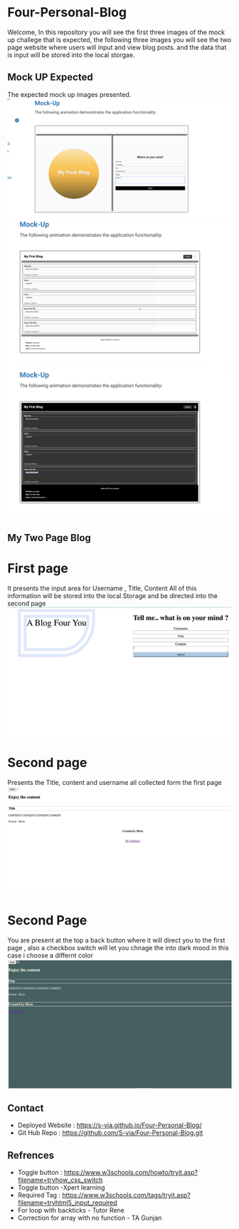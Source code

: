 # Four-Personal-Blog
Welcome, In this repository you will see the first three images of the mock up challege that is expected, 
the following three images you will see the two page website where users will input and view blog posts.
and the data that is input will be stored into the local storgae.
## Mock UP Expected
The expected mock up images presented.
![mockup1](assets/img/mock-up1.png)
![mockup2](assets/img/mock-up2.png)
![mockup3](assets/img/mock-up3.png) 

## My Two Page Blog 
# First page 
It presents the input area for Username , Title, Content
All of this information will be stored into the local Storage and be directed into the second page 
![firstpage](assets/img/Image-3.png)
# Second page
Presents the Title, content and username all collected form the first page  
![secondpage](assets/img/image2.png)

# Second Page
You are present at the top a back button where it will direct you to the first page ,
also a checkbox switch will let you chnage the into dark mood in this case i choose a differnt color 
![thirdpage](assets/img/Image.png)

## Contact
* Deployed Website : https://s-via.github.io/Four-Personal-Blog/
* Git Hub Repo : https://github.com/S-via/Four-Personal-Blog.git
## Refrences 
* Toggle button : https://www.w3schools.com/howto/tryit.asp?filename=tryhow_css_switch
* Toggle button -Xpert learning
* Required Tag : https://www.w3schools.com/tags/tryit.asp?filename=tryhtml5_input_required
* For loop with backticks - Tutor Rene
* Correction for array with no function - TA Gunjan 


